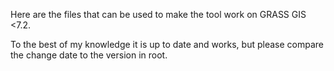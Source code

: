 Here are the files that can be used to make the tool work on GRASS GIS <7.2.

To the best of my knowledge it is up to date and works, but please compare the change date to the version in root.
